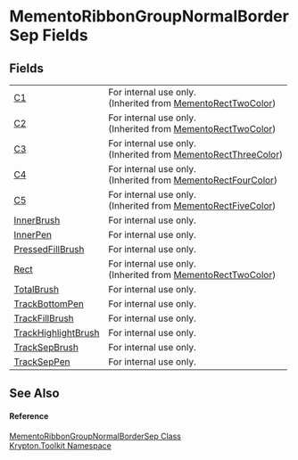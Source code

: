 # MementoRibbonGroupNormalBorderSep Fields




## Fields
<table>
<tr>
<td><a href="54a68739-36c3-359d-50d9-62edfae5511b.md">C1</a></td>
<td>For internal use only.<br />(Inherited from <a href="06176e26-a515-98f8-dcf2-9eea1cdf808b.md">MementoRectTwoColor</a>)</td></tr>
<tr>
<td><a href="b9413bca-0d4d-9123-fc09-26ebea8d9584.md">C2</a></td>
<td>For internal use only.<br />(Inherited from <a href="06176e26-a515-98f8-dcf2-9eea1cdf808b.md">MementoRectTwoColor</a>)</td></tr>
<tr>
<td><a href="ef1c56c0-75aa-6e44-6132-b755036b51dc.md">C3</a></td>
<td>For internal use only.<br />(Inherited from <a href="8d4ecaa6-48d1-cf68-c0c6-c38a1b6ff5b9.md">MementoRectThreeColor</a>)</td></tr>
<tr>
<td><a href="666a60bc-268b-481c-cd61-04655334dfe4.md">C4</a></td>
<td>For internal use only.<br />(Inherited from <a href="0f49b1b3-0f26-901b-7966-9832449a708c.md">MementoRectFourColor</a>)</td></tr>
<tr>
<td><a href="705a23f6-21b0-d756-9df0-983b5f9cbc76.md">C5</a></td>
<td>For internal use only.<br />(Inherited from <a href="8852e594-ee9c-ca3e-504c-5139d3e1f54d.md">MementoRectFiveColor</a>)</td></tr>
<tr>
<td><a href="1dbaf585-ca57-aca4-89ef-517afc0f2c57.md">InnerBrush</a></td>
<td>For internal use only.</td></tr>
<tr>
<td><a href="76925724-0393-d2ed-800d-eb8278cb20a9.md">InnerPen</a></td>
<td>For internal use only.</td></tr>
<tr>
<td><a href="627cdb7c-0384-c874-88dc-48103d657aec.md">PressedFillBrush</a></td>
<td>For internal use only.</td></tr>
<tr>
<td><a href="ddfa9d94-a85a-f639-1904-c975fa381fa3.md">Rect</a></td>
<td>For internal use only.<br />(Inherited from <a href="06176e26-a515-98f8-dcf2-9eea1cdf808b.md">MementoRectTwoColor</a>)</td></tr>
<tr>
<td><a href="7f680c69-3fae-34e0-a40d-100f6761315a.md">TotalBrush</a></td>
<td>For internal use only.</td></tr>
<tr>
<td><a href="142b034c-be53-f998-656e-c9754e898bd8.md">TrackBottomPen</a></td>
<td>For internal use only.</td></tr>
<tr>
<td><a href="9deee937-4300-1e33-1051-3d1b35aba95b.md">TrackFillBrush</a></td>
<td>For internal use only.</td></tr>
<tr>
<td><a href="1f9b7c71-e521-f464-7720-adaeaaf302ce.md">TrackHighlightBrush</a></td>
<td>For internal use only.</td></tr>
<tr>
<td><a href="80397de6-74a9-dcbc-ed4e-4b248fdc4377.md">TrackSepBrush</a></td>
<td>For internal use only.</td></tr>
<tr>
<td><a href="9349c42d-2857-e146-9f15-2fa23805abd1.md">TrackSepPen</a></td>
<td>For internal use only.</td></tr>
</table>

## See Also


#### Reference
<a href="05a97bfc-9de3-da5e-025b-d15a68032da7.md">MementoRibbonGroupNormalBorderSep Class</a>  
<a href="79d2eac2-21f4-54ff-7552-b20c33c30600.md">Krypton.Toolkit Namespace</a>  
